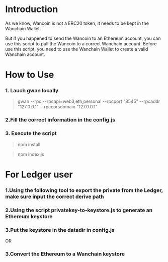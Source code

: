 # Introduction

As we know, Wancoin is not a ERC20 token, it needs to be kept in the Wanchain Wallet.

But if you happened to send the Wancoin to an Ethereum account, you can use this script to pull the Wancoin to a correct Wanchain account.
Before use this script, you need to use the Wanchain Wallet to create a valid Wanchain account.

# How to Use

### 1. Lauch gwan locally
>gwan --rpc --rpcapi=web3,eth,personal --rpcport "8545" --rpcaddr "127.0.0.1" --rpccorsdomain "127.0.0.1" 

### 2.Fill the correct information in the config.js

### 3. Execute the script

> npm install

> npm index.js

# For Ledger user
### 1.Using the following tool to export the private from the Ledger, make sure input the correct derive path

### 2.Using the script privatekey-to-keystore.js to generate an Ethereum keystore

### 3.Put the keystore in the datadir in config.js
OR
### 3.Convert the Ethereum to a Wanchain keystore
